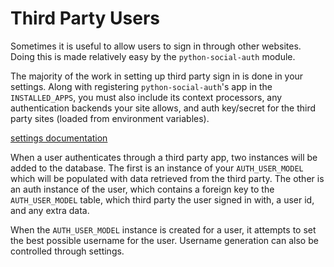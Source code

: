 # Third Party Users

Sometimes it is useful to allow users to sign in through other websites. Doing this is made relatively easy by the `python-social-auth` module.

The majority of the work in setting up third party sign in is done in your settings. Along with registering `python-social-auth`'s app in the `INSTALLED_APPS`, you must also include its context processors, any authentication backends your site allows, and auth key/secret for the third party sites (loaded from environment variables).

[settings documentation](http://psa.matiasaguirre.net/docs/configuration/settings.html)

When a user authenticates through a third party app, two instances will be added to the database. The first is an instance of your `AUTH_USER_MODEL` which will be populated with data retrieved from the third party. The other is an auth instance of the user, which contains a foreign key to the `AUTH_USER_MODEL` table, which third party the user signed in with, a user id, and any extra data.

When the `AUTH_USER_MODEL` instance is created for a user, it attempts to set the best possible username for the user. Username generation can also be controlled through settings.
